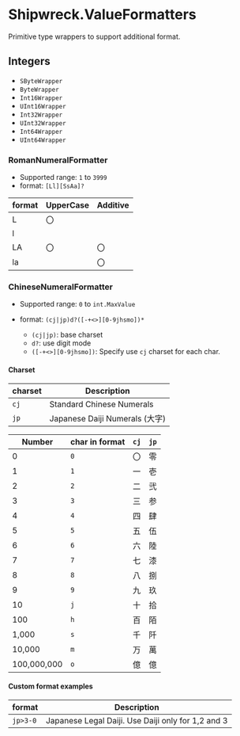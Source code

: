 ﻿# Shipwreck.ValueFormatters

Primitive type wrappers to support additional format.

## Integers

- `SByteWrapper`
- `ByteWrapper`
- `Int16Wrapper`
- `UInt16Wrapper`
- `Int32Wrapper`
- `UInt32Wrapper`
- `Int64Wrapper`
- `UInt64Wrapper`

### RomanNumeralFormatter

- Supported range: `1` to `3999`
- format: `[Ll][SsAa]?`

|format|UpperCase|Additive|
|-|-|-|
|L|〇||
|l|||
|LA|〇|〇|
|la||〇|

### ChineseNumeralFormatter

- Supported range: `0` to `int.MaxValue`

- format: `(cj|jp)d?([-+<>][0-9jhsmo])*`
  - `(cj|jp)`: base charset
  - `d?`: use digit mode
  - `([-+<>][0-9jhsmo])`: Specify use `cj` charset for each char.

#### Charset

|charset|Description|
|-|-|
|`cj`|Standard Chinese Numerals|
|`jp`|Japanese Daiji Numerals (大字)|

|Number|char in format|`cj`|`jp`|
|-|-|-|-|
|0|`0`|〇|零|
|1|`1`|一|壱|
|2|`2`|二|弐|
|3|`3`|三|参|
|4|`4`|四|肆|
|5|`5`|五|伍|
|6|`6`|六|陸|
|7|`7`|七|漆|
|8|`8`|八|捌|
|9|`9`|九|玖|
|10|`j`|十|拾|
|100|`h`|百|陌|
|1,000|`s`|千|阡|
|10,000|`m`|万|萬|
|100,000,000|`o`|億|億|

#### Custom format examples

|format|Description|
|-|-|
|`jp>3-0`|Japanese Legal Daiji. Use Daiji only for 1,2 and 3|
